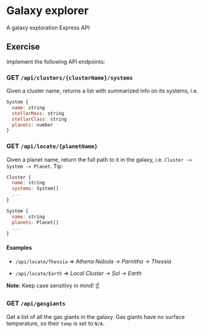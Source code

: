 # Galaxy explorer
A galaxy exploration Express API

## Exercise

Implement the following API endpoints:

### GET `/api/clusters/{clusterName}/systems`
Given a cluster name, returns a list with summarized info on its systems, i.e.
```javascript
System {
  name: string
  stellarMass: string
  stellarClass: string
  planets: number
}
```

### GET `/api/locate/{planetName}`
Given a planet name, return the full path to it in the galaxy, i.e. `Cluster -> System -> Planet`. Tip:
```javascript
Cluster {
  name: string
  systems: System[]
  ...
}

System {
  name: string
  planets: Planet[]
  ...
}
```

#### Examples
- `/api/locate/Thessia` => _Athena Nebula -> Parnitha -> Thessia_

- `/api/locate/Earth` => _Local Cluster -> Sol -> Earth_

**Note**: Keep case sensitivy in mind! ☝️

### GET `/api/gasgiants`
Get a list of all the gas giants in the galaxy. Gas giants have no surface temperature, so their `temp` is set to `N/A`.
